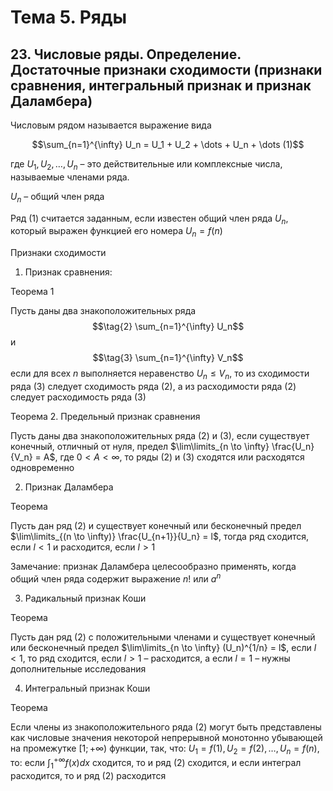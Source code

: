 # Тема 5. Ряды

## 23. Числовые ряды. Определение. Достаточные признаки сходимости (признаки сравнения, интегральный признак и признак Даламбера)

Числовым рядом называется выражение вида

$$\sum_{n=1}^{\infty} U_n = U_1 + U_2 + \dots + U_n + \dots  (1)$$

где $U_1, U_2, \dots , U_n$ – это действительные или комплексные числа, называемые членами ряда.

$U_n$ – общий член ряда

Ряд $(1)$ считается заданным, если известен общий член ряда $U_n$, который выражен функцией его номера $U_n = f(n)$


Признаки сходимости

1. Признак сравнения:

Теорема 1

Пусть даны два знакоположительных ряда
$$\tag{2} \sum_{n=1}^{\infty} U_n$$
и
$$\tag{3} \sum_{n=1}^{\infty} V_n$$
если для всех $n$ выполняется неравенство $U_n \le V_n$, то из сходимости ряда $(3)$ следует сходимость ряда $(2)$, а из расходимости ряда $(2)$ следует расходимость ряда $(3)$

Теорема 2. Предельный признак сравнения

Пусть даны два знакоположительных ряда $(2)$ и $(3)$, если существует конечный, отличный от нуля, предел $\lim\limits_{n \to \infty} \frac{U_n}{V_n} = A$, где $0 < A < \infty$, то ряды $(2)$ и $(3)$ сходятся или расходятся одновременно

2. Признак Даламбера

Теорема

Пусть дан ряд $(2)$ и существует конечный или бесконечный предел $\lim\limits_{(n \to \infty)} \frac{U_{n+1}}{U_n} = l$, тогда ряд сходится, если $l < 1$ и расходится, если $l > 1$

Замечание: признак Даламбера целесообразно применять, когда общий член ряда содержит выражение $n!$  или $a^n$

3. Радикальный признак Коши

Теорема

Пусть дан ряд $(2)$ с положительными членами и существует конечный или бесконечный предел $\lim\limits_{n \to \infty} (U_n)^{1/n} = l$, если $l < 1$, то ряд сходится, если $l > 1$ – расходится, а если $l = 1$ – нужны дополнительные исследования

4. Интегральный признак Коши

Теорема

Если члены из знакоположительного ряда $(2)$ могут быть представлены как числовые значения некоторой непрерывной монотонно убывающей на промежутке $[1; + ∞)$ функции, так, что: $U_1 = f(1), U_2 = f(2), \dots , U_n = f(n)$, то: если $\int_1^{+\infty} f(x) dx$ сходится, то и ряд $(2)$ сходится, и если интеграл расходится, то и ряд $(2)$ расходится
